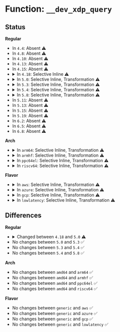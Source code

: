 # Function: <code>__dev_xdp_query</code>

## Status
<b>Regular</b>
<ul>
<li>
In <code>4.4</code>: Absent ⚠️
</li>
<li>
In <code>4.8</code>: Absent ⚠️
</li>
<li>
In <code>4.10</code>: Absent ⚠️
</li>
<li>
In <code>4.13</code>: Absent ⚠️
</li>
<li>
In <code>4.15</code>: Absent ⚠️
</li>
<li>
<details>
<summary>In <code>4.18</code>: Selective Inline ⚠️</summary>

```c
void __dev_xdp_query(struct net_device *dev, bpf_op_t bpf_op, struct netdev_bpf *xdp);
```

**Collision:** Unique Global

**Inline:** Selective

**Transformation:** False

**Instances:**

```
In net/core/dev.c (ffffffff81896dc0)
Location: net/core/dev.c:7282
Inline: True
Direct callers:
  - net/core/dev.c:dev_change_xdp_fd
  - net/core/dev.c:dev_change_xdp_fd
  - net/core/dev.c:dev_xdp_uninstall
  - net/core/rtnetlink.c:rtnl_xdp_fill
```
**Symbols:**

```
ffffffff81896dc0-ffffffff81896e03: __dev_xdp_query (STB_GLOBAL)
```
</details>
</li>
<li>
<details>
<summary>In <code>5.0</code>: Selective Inline, Transformation ⚠️</summary>

```c
u32 __dev_xdp_query(struct net_device *dev, bpf_op_t bpf_op, enum bpf_netdev_command cmd);
```

**Collision:** Unique Global

**Inline:** Selective

**Transformation:** True

**Instances:**

```
In net/core/dev.c (ffffffff818b933d)
Location: net/core/dev.c:7900
Inline: True
Inline callers:
  - net/core/dev.c:dev_change_xdp_fd
  - net/core/dev.c:dev_change_xdp_fd
  - net/core/dev.c:dev_change_xdp_fd
Direct callers:
  - net/core/dev.c:dev_change_xdp_fd
  - net/core/dev.c:dev_change_xdp_fd
  - net/core/dev.c:dev_change_xdp_fd
  - net/core/rtnetlink.c:rtnl_xdp_prog_hw
  - net/core/rtnetlink.c:rtnl_xdp_prog_drv
```
**Symbols:**

```
ffffffff818af7f0-ffffffff818af868: __dev_xdp_query.part.139 (STB_LOCAL)
ffffffff818b92a0-ffffffff818b92b8: __dev_xdp_query (STB_GLOBAL)
```
</details>
</li>
<li>
<details>
<summary>In <code>5.3</code>: Selective Inline, Transformation ⚠️</summary>

```c
u32 __dev_xdp_query(struct net_device *dev, bpf_op_t bpf_op, enum bpf_netdev_command cmd);
```

**Collision:** Unique Global

**Inline:** Selective

**Transformation:** True

**Instances:**

```
In net/core/dev.c (ffffffff819054b6)
Location: net/core/dev.c:7997
Inline: True
Inline callers:
  - net/core/dev.c:dev_change_xdp_fd
  - net/core/dev.c:dev_change_xdp_fd
Direct callers:
  - net/core/dev.c:dev_change_xdp_fd
  - net/core/dev.c:dev_change_xdp_fd
  - net/core/rtnetlink.c:rtnl_xdp_prog_hw
  - net/core/rtnetlink.c:rtnl_xdp_prog_drv
```
**Symbols:**

```
ffffffff818fb640-ffffffff818fb6b9: __dev_xdp_query.part.0 (STB_LOCAL)
ffffffff819071ca-ffffffff819071dd: __dev_xdp_query.part.0.cold (STB_LOCAL)
ffffffff81905420-ffffffff81905438: __dev_xdp_query (STB_GLOBAL)
```
</details>
</li>
<li>
<details>
<summary>In <code>5.4</code>: Selective Inline, Transformation ⚠️</summary>

```c
u32 __dev_xdp_query(struct net_device *dev, bpf_op_t bpf_op, enum bpf_netdev_command cmd);
```

**Collision:** Unique Global

**Inline:** Selective

**Transformation:** True

**Instances:**

```
In net/core/dev.c (ffffffff81937b76)
Location: net/core/dev.c:8296
Inline: True
Inline callers:
  - net/core/dev.c:dev_change_xdp_fd
  - net/core/dev.c:dev_change_xdp_fd
  - net/core/dev.c:dev_change_xdp_fd
Direct callers:
  - net/core/dev.c:dev_change_xdp_fd
  - net/core/dev.c:dev_change_xdp_fd
  - net/core/dev.c:dev_change_xdp_fd
  - net/core/rtnetlink.c:rtnl_xdp_prog_hw
  - net/core/rtnetlink.c:rtnl_xdp_prog_drv
```
**Symbols:**

```
ffffffff8192d790-ffffffff8192d809: __dev_xdp_query.part.0 (STB_LOCAL)
ffffffff81937ae0-ffffffff81937af8: __dev_xdp_query (STB_GLOBAL)
```
</details>
</li>
<li>
<details>
<summary>In <code>5.8</code>: Selective Inline, Transformation ⚠️</summary>

```c
u32 __dev_xdp_query(struct net_device *dev, bpf_op_t bpf_op, enum bpf_netdev_command cmd);
```

**Collision:** Unique Global

**Inline:** Selective

**Transformation:** True

**Instances:**

```
In net/core/dev.c (ffffffff81a0c6b5)
Location: net/core/dev.c:8709
Inline: True
Inline callers:
  - net/core/dev.c:dev_change_xdp_fd
  - net/core/dev.c:dev_change_xdp_fd
  - net/core/dev.c:dev_xdp_uninstall
  - net/core/dev.c:dev_xdp_uninstall
Direct callers:
  - net/core/dev.c:dev_change_xdp_fd
  - net/core/dev.c:dev_change_xdp_fd
  - net/core/rtnetlink.c:rtnl_xdp_fill
  - net/core/rtnetlink.c:rtnl_xdp_fill
```
**Symbols:**

```
ffffffff81a005b0-ffffffff81a00628: __dev_xdp_query.part.0 (STB_LOCAL)
ffffffff81a0c620-ffffffff81a0c638: __dev_xdp_query (STB_GLOBAL)
```
</details>
</li>
<li>
In <code>5.11</code>: Absent ⚠️
</li>
<li>
In <code>5.13</code>: Absent ⚠️
</li>
<li>
In <code>5.15</code>: Absent ⚠️
</li>
<li>
In <code>5.19</code>: Absent ⚠️
</li>
<li>
In <code>6.2</code>: Absent ⚠️
</li>
<li>
In <code>6.5</code>: Absent ⚠️
</li>
<li>
In <code>6.8</code>: Absent ⚠️
</li>
</ul>
<b>Arch</b>
<ul>
<li>
<details>
<summary>In <code>arm64</code>: Selective Inline, Transformation ⚠️</summary>

```c
u32 __dev_xdp_query(struct net_device *dev, bpf_op_t bpf_op, enum bpf_netdev_command cmd);
```

**Collision:** Unique Global

**Inline:** Selective

**Transformation:** True

**Instances:**

```
In net/core/dev.c (ffff800010bd65f0)
Location: net/core/dev.c:8296
Inline: True
Inline callers:
  - net/core/dev.c:dev_change_xdp_fd
  - net/core/dev.c:dev_change_xdp_fd
  - net/core/dev.c:dev_change_xdp_fd
Direct callers:
  - net/core/dev.c:dev_change_xdp_fd
  - net/core/dev.c:dev_change_xdp_fd
  - net/core/dev.c:dev_change_xdp_fd
  - net/core/rtnetlink.c:rtnl_xdp_prog_hw
  - net/core/rtnetlink.c:rtnl_xdp_prog_drv
```
**Symbols:**

```
ffff800010bc9608-ffff800010bc9694: __dev_xdp_query.part.0 (STB_LOCAL)
ffff800010bd6540-ffff800010bd658c: __dev_xdp_query (STB_GLOBAL)
```
</details>
</li>
<li>
<details>
<summary>In <code>armhf</code>: Selective Inline, Transformation ⚠️</summary>

```c
u32 __dev_xdp_query(struct net_device *dev, bpf_op_t bpf_op, enum bpf_netdev_command cmd);
```

**Collision:** Unique Global

**Inline:** Selective

**Transformation:** True

**Instances:**

```
In net/core/dev.c (c0cf1174)
Location: net/core/dev.c:8296
Inline: True
Inline callers:
  - net/core/dev.c:dev_change_xdp_fd
  - net/core/dev.c:dev_change_xdp_fd
  - net/core/dev.c:dev_change_xdp_fd
Direct callers:
  - net/core/dev.c:dev_change_xdp_fd
  - net/core/dev.c:dev_change_xdp_fd
  - net/core/dev.c:dev_change_xdp_fd
  - net/core/rtnetlink.c:rtnl_xdp_prog_hw
  - net/core/rtnetlink.c:rtnl_xdp_prog_drv
```
**Symbols:**

```
c0ce6a04-c0ce6ab0: __dev_xdp_query.part.0 (STB_LOCAL)
c0cf10e0-c0cf110c: __dev_xdp_query (STB_GLOBAL)
```
</details>
</li>
<li>
<details>
<summary>In <code>ppc64el</code>: Selective Inline, Transformation ⚠️</summary>

```c
u32 __dev_xdp_query(struct net_device *dev, bpf_op_t bpf_op, enum bpf_netdev_command cmd);
```

**Collision:** Unique Global

**Inline:** Selective

**Transformation:** True

**Instances:**

```
In net/core/dev.c (c000000000cb6014)
Location: net/core/dev.c:8296
Inline: True
Inline callers:
  - net/core/dev.c:dev_change_xdp_fd
  - net/core/dev.c:dev_change_xdp_fd
  - net/core/dev.c:dev_change_xdp_fd
Direct callers:
  - net/core/dev.c:dev_change_xdp_fd
  - net/core/dev.c:dev_change_xdp_fd
  - net/core/dev.c:dev_change_xdp_fd
  - net/core/dev.c:dev_change_xdp_fd
  - net/core/rtnetlink.c:rtnl_xdp_prog_hw
  - net/core/rtnetlink.c:rtnl_xdp_prog_drv
```
**Symbols:**

```
c000000000ca7180-c000000000ca7238: __dev_xdp_query.part.0 (STB_LOCAL)
c000000000cb5f40-c000000000cb5f68: __dev_xdp_query (STB_GLOBAL)
```
</details>
</li>
<li>
<details>
<summary>In <code>riscv64</code>: Selective Inline, Transformation ⚠️</summary>

```c
u32 __dev_xdp_query(struct net_device *dev, bpf_op_t bpf_op, enum bpf_netdev_command cmd);
```

**Collision:** Unique Global

**Inline:** Selective

**Transformation:** True

**Instances:**

```
In net/core/dev.c (ffffffe00075fd08)
Location: net/core/dev.c:8296
Inline: True
Inline callers:
  - net/core/dev.c:dev_change_xdp_fd
  - net/core/dev.c:dev_change_xdp_fd
  - net/core/dev.c:dev_change_xdp_fd
Direct callers:
  - net/core/dev.c:dev_change_xdp_fd
  - net/core/dev.c:dev_change_xdp_fd
  - net/core/dev.c:dev_change_xdp_fd
  - net/core/dev.c:dev_change_xdp_fd
  - net/core/rtnetlink.c:rtnl_xdp_prog_hw
  - net/core/rtnetlink.c:rtnl_xdp_prog_drv
```
**Symbols:**

```
ffffffe00075649a-ffffffe000756504: __dev_xdp_query.part.0 (STB_LOCAL)
ffffffe00075fc60-ffffffe00075fca0: __dev_xdp_query (STB_GLOBAL)
```
</details>
</li>
</ul>
<b>Flavor</b>
<ul>
<li>
<details>
<summary>In <code>aws</code>: Selective Inline, Transformation ⚠️</summary>

```c
u32 __dev_xdp_query(struct net_device *dev, bpf_op_t bpf_op, enum bpf_netdev_command cmd);
```

**Collision:** Unique Global

**Inline:** Selective

**Transformation:** True

**Instances:**

```
In net/core/dev.c (ffffffff818d7b46)
Location: net/core/dev.c:8296
Inline: True
Inline callers:
  - net/core/dev.c:dev_change_xdp_fd
  - net/core/dev.c:dev_change_xdp_fd
  - net/core/dev.c:dev_change_xdp_fd
Direct callers:
  - net/core/dev.c:dev_change_xdp_fd
  - net/core/dev.c:dev_change_xdp_fd
  - net/core/dev.c:dev_change_xdp_fd
  - net/core/rtnetlink.c:rtnl_xdp_prog_hw
  - net/core/rtnetlink.c:rtnl_xdp_prog_drv
```
**Symbols:**

```
ffffffff818cd790-ffffffff818cd809: __dev_xdp_query.part.0 (STB_LOCAL)
ffffffff818d7ab0-ffffffff818d7ac8: __dev_xdp_query (STB_GLOBAL)
```
</details>
</li>
<li>
<details>
<summary>In <code>azure</code>: Selective Inline, Transformation ⚠️</summary>

```c
u32 __dev_xdp_query(struct net_device *dev, bpf_op_t bpf_op, enum bpf_netdev_command cmd);
```

**Collision:** Unique Global

**Inline:** Selective

**Transformation:** True

**Instances:**

```
In net/core/dev.c (ffffffff81891986)
Location: net/core/dev.c:8296
Inline: True
Inline callers:
  - net/core/dev.c:dev_change_xdp_fd
  - net/core/dev.c:dev_change_xdp_fd
  - net/core/dev.c:dev_change_xdp_fd
Direct callers:
  - net/core/dev.c:dev_change_xdp_fd
  - net/core/dev.c:dev_change_xdp_fd
  - net/core/dev.c:dev_change_xdp_fd
  - net/core/rtnetlink.c:rtnl_xdp_prog_hw
  - net/core/rtnetlink.c:rtnl_xdp_prog_drv
```
**Symbols:**

```
ffffffff818878b0-ffffffff81887929: __dev_xdp_query.part.0 (STB_LOCAL)
ffffffff818918f0-ffffffff81891908: __dev_xdp_query (STB_GLOBAL)
```
</details>
</li>
<li>
<details>
<summary>In <code>gcp</code>: Selective Inline, Transformation ⚠️</summary>

```c
u32 __dev_xdp_query(struct net_device *dev, bpf_op_t bpf_op, enum bpf_netdev_command cmd);
```

**Collision:** Unique Global

**Inline:** Selective

**Transformation:** True

**Instances:**

```
In net/core/dev.c (ffffffff81928b76)
Location: net/core/dev.c:8296
Inline: True
Inline callers:
  - net/core/dev.c:dev_change_xdp_fd
  - net/core/dev.c:dev_change_xdp_fd
  - net/core/dev.c:dev_change_xdp_fd
Direct callers:
  - net/core/dev.c:dev_change_xdp_fd
  - net/core/dev.c:dev_change_xdp_fd
  - net/core/dev.c:dev_change_xdp_fd
  - net/core/rtnetlink.c:rtnl_xdp_prog_hw
  - net/core/rtnetlink.c:rtnl_xdp_prog_drv
```
**Symbols:**

```
ffffffff8191e790-ffffffff8191e809: __dev_xdp_query.part.0 (STB_LOCAL)
ffffffff81928ae0-ffffffff81928af8: __dev_xdp_query (STB_GLOBAL)
```
</details>
</li>
<li>
<details>
<summary>In <code>lowlatency</code>: Selective Inline, Transformation ⚠️</summary>

```c
u32 __dev_xdp_query(struct net_device *dev, bpf_op_t bpf_op, enum bpf_netdev_command cmd);
```

**Collision:** Unique Global

**Inline:** Selective

**Transformation:** True

**Instances:**

```
In net/core/dev.c (ffffffff8194a246)
Location: net/core/dev.c:8296
Inline: True
Inline callers:
  - net/core/dev.c:dev_change_xdp_fd
  - net/core/dev.c:dev_change_xdp_fd
  - net/core/dev.c:dev_change_xdp_fd
Direct callers:
  - net/core/dev.c:dev_change_xdp_fd
  - net/core/dev.c:dev_change_xdp_fd
  - net/core/dev.c:dev_change_xdp_fd
  - net/core/rtnetlink.c:rtnl_xdp_prog_hw
  - net/core/rtnetlink.c:rtnl_xdp_prog_drv
```
**Symbols:**

```
ffffffff81940100-ffffffff81940179: __dev_xdp_query.part.0 (STB_LOCAL)
ffffffff8194a1b0-ffffffff8194a1c8: __dev_xdp_query (STB_GLOBAL)
```
</details>
</li>
</ul>

## Differences
<b>Regular</b>
<ul>
<li>
<details>
<summary>Changed between <code>4.18</code> and <code>5.0</code> ⚠️</summary>
<ul>
<li>
<b>Param added. </b>
<code>enum bpf_netdev_command cmd</code>
</li>
<li>
<b>Param removed. </b>
<code>struct netdev_bpf *xdp</code>
</li>
<li>
<b>Return type changed. </b>
<code>void</code> ➡️ <code>u32</code>
</li>
</ul>
</details>
</li>
<li>
No changes between <code>5.0</code> and <code>5.3</code> ✅
</li>
<li>
No changes between <code>5.3</code> and <code>5.4</code> ✅
</li>
<li>
No changes between <code>5.4</code> and <code>5.8</code> ✅
</li>
</ul>
<b>Arch</b>
<ul>
<li>
No changes between <code>amd64</code> and <code>arm64</code> ✅
</li>
<li>
No changes between <code>amd64</code> and <code>armhf</code> ✅
</li>
<li>
No changes between <code>amd64</code> and <code>ppc64el</code> ✅
</li>
<li>
No changes between <code>amd64</code> and <code>riscv64</code> ✅
</li>
</ul>
<b>Flavor</b>
<ul>
<li>
No changes between <code>generic</code> and <code>aws</code> ✅
</li>
<li>
No changes between <code>generic</code> and <code>azure</code> ✅
</li>
<li>
No changes between <code>generic</code> and <code>gcp</code> ✅
</li>
<li>
No changes between <code>generic</code> and <code>lowlatency</code> ✅
</li>
</ul>
